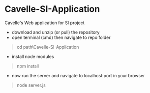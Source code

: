 # Cavelle-SI-Application
Cavelle's Web application for SI project


- download and unzip (or pull) the repository
- open terminal (cmd) then navigate to repo folder  
> cd path\Cavelle-SI-Application
- install node modules  
> npm install
- now run the server and navigate to localhost:port in your browser  
> node server.js
